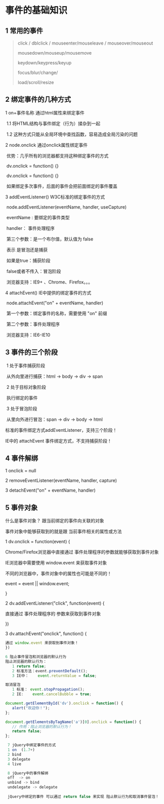 # 事件的基础知识

## 1 常用的事件

>click / dblclick / mouseenter/mouseleave / mouseover/mouseout
>
>mousedown/mouseup/mousemove
>
>keydown/keypress/keyup
>
>focus/blur/change/
>
>load/scroll/resize

## 2 绑定事件的几种方式

1 on+事件名称 通过html属性来绑定事件

​	1.1 将HTML结构与事件绑定（行为）揉杂到一起

​	1.2 这种方式只能从全局环境中查找函数，容易造成全局污染的问题

2 node.onclick 通过onclick属性绑定事件

​	优势：几乎所有的浏览器都支持这种绑定事件的方式

​	dv.onclick = function() {}

​	dv.onclick = function() {}

​	如果绑定多次事件，后面的事件会把前面绑定的事件覆盖

3 addEventListener()		W3C标准的绑定事件的方式

​	node.addEventListener(eventName, handler, useCapture)

​	eventName : 要绑定的事件类型

​	handler： 事件处理程序

​	第三个参数：是一个布尔值，默认值为 false

​	表示 是冒泡还是捕获

​	如果是true：捕获阶段

​	false或者不传入：冒泡阶段

​	浏览器支持：IE9+ 、Chrome、Firefox。。。



4 attachEvent()			IE中提供的绑定事件的方式

​	node.attachEvent("on" + eventName, handler)

​	第一个参数：绑定事件的名称，需要使用 "on" 前缀

​	第二个参数：事件处理程序

​	浏览器支持：IE6-IE10



## 3 事件的三个阶段

​	1 处于事件捕获阶段

​		从外向里进行捕获：html -> body -> div -> span

​	2 处于目标对象阶段

​		执行绑定的事件

​	3 处于冒泡阶段

​		从里向外进行冒泡：span -> div -> body -> html

标准的事件绑定方式addEventListener，支持三个阶段！

IE中的 attachEvent 事件绑定方式，不支持捕获阶段！

## 4 事件解绑

1 onclick = null

2 removeEventListener(eventName, handler, capture)

3 detachEvent("on" + eventName, handler)



## 5 事件对象

什么是事件对象？ 跟当前绑定的事件向关联的对象

事件对象中能够获取到的就是跟 当前事件相关的属性或方法

1 dv.onclick = function(event) {

Chrome/Firefox浏览器中直接通过 事件处理程序的参数就能够获取到事件对象

IE浏览器中需要使用 window.event 来获取事件对象

不同的浏览器中，事件对象中的属性也可能是不同的！

event = event || window.event;

}



2 dv.addEventListener("click", function(event) {

直接通过 事件处理程序的 参数来获取到事件对象

})



3 dv.attachEvent("onclick", function() {

```JavaScript
通过 window.event 来获取到事件对象！
})

6 阻止事件冒泡和浏览器的默认行为
阻止浏览器的默认行为：
   1 return false;
   2 标准方法：event.preventDefault();
   3 IE中：    event.returnValue = false;

取消冒泡
   1 标准： event.stopPropagation();
   2 IE:    event.cancelBubble = true;
```

```JavaScript
document.getElementById('dv').onclick = function() {
   alert("欢迎你！");
};

document.getElementsByTagName('a')[0].onclick = function() {
   // 作用：阻止浏览器的默认行为！
   return false;
};

 7 jQuery中绑定事件的方式
 1 on  (1.7+)
 2 bind
 3 delegate
 4 live

 8 jQuery中的事件解绑
 off  -> on
 unbind -> bind
 undelegate -> delegate
 
 jQuery中绑定的事件 可以通过 return false 来实现 阻止默认行为和取消事件冒泡！
```